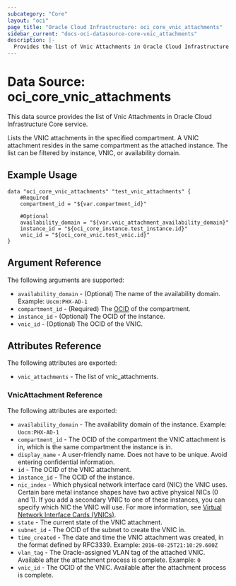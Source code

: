 ```yaml
---
subcategory: "Core"
layout: "oci"
page_title: "Oracle Cloud Infrastructure: oci_core_vnic_attachments"
sidebar_current: "docs-oci-datasource-core-vnic_attachments"
description: |-
  Provides the list of Vnic Attachments in Oracle Cloud Infrastructure Core service
---
```


# Data Source: oci_core_vnic_attachments
This data source provides the list of Vnic Attachments in Oracle Cloud Infrastructure Core service.

Lists the VNIC attachments in the specified compartment. A VNIC attachment
resides in the same compartment as the attached instance. The list can be
filtered by instance, VNIC, or availability domain.


## Example Usage

```hcl
data "oci_core_vnic_attachments" "test_vnic_attachments" {
	#Required
	compartment_id = "${var.compartment_id}"

	#Optional
	availability_domain = "${var.vnic_attachment_availability_domain}"
	instance_id = "${oci_core_instance.test_instance.id}"
	vnic_id = "${oci_core_vnic.test_vnic.id}"
}
```

## Argument Reference

The following arguments are supported:

* `availability_domain` - (Optional) The name of the availability domain.  Example: `Uocm:PHX-AD-1` 
* `compartment_id` - (Required) The [OCID](https://docs.cloud.oracle.com/iaas/Content/General/Concepts/identifiers.htm) of the compartment.
* `instance_id` - (Optional) The OCID of the instance.
* `vnic_id` - (Optional) The OCID of the VNIC.


## Attributes Reference

The following attributes are exported:

* `vnic_attachments` - The list of vnic_attachments.

### VnicAttachment Reference

The following attributes are exported:

* `availability_domain` - The availability domain of the instance.  Example: `Uocm:PHX-AD-1` 
* `compartment_id` - The OCID of the compartment the VNIC attachment is in, which is the same compartment the instance is in. 
* `display_name` - A user-friendly name. Does not have to be unique. Avoid entering confidential information. 
* `id` - The OCID of the VNIC attachment.
* `instance_id` - The OCID of the instance.
* `nic_index` - Which physical network interface card (NIC) the VNIC uses. Certain bare metal instance shapes have two active physical NICs (0 and 1). If you add a secondary VNIC to one of these instances, you can specify which NIC the VNIC will use. For more information, see [Virtual Network Interface Cards (VNICs)](https://docs.cloud.oracle.com/iaas/Content/Network/Tasks/managingVNICs.htm). 
* `state` - The current state of the VNIC attachment.
* `subnet_id` - The OCID of the subnet to create the VNIC in.
* `time_created` - The date and time the VNIC attachment was created, in the format defined by RFC3339.  Example: `2016-08-25T21:10:29.600Z` 
* `vlan_tag` - The Oracle-assigned VLAN tag of the attached VNIC. Available after the attachment process is complete.  Example: `0` 
* `vnic_id` - The OCID of the VNIC. Available after the attachment process is complete.

